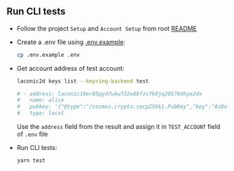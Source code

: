 ## Run CLI tests

* Follow the project `Setup` and `Account Setup` from root [README](./../README.md)

* Create a .env file using [.env.example](./.env.example):

  ```bash
  cp .env.example .env
  ```

* Get account address of test account:

  ```bash
  laconic2d keys list --keyring-backend test

  # - address: laconic10er85pyd7ukw732e88fzv7k0jq205764hye2dx
  #   name: alice
  #   pubkey: '{"@type":"/cosmos.crypto.secp256k1.PubKey","key":"AsDoWlNIr3W013pOiwmopaB/SaWQj6r3g56xb2d9GxYK"}'
  #   type: local
  ```

  Use the `address` field from the result and assign it in `TEST_ACCOUNT` field of `.env` file

* Run CLI tests:

  ```bash
  yarn test
  ```
